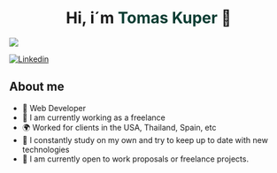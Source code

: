 <div align="center">
<h1 align="center">Hi, i´m <span style="color: #0a3d33;"> Tomas Kuper </span>👋</h1>
</div>
<img src="https://mir-s3-cdn-cf.behance.net/project_modules/fs/8e3dca196100407.6619c06c320e5.png">

[![Linkedin](https://img.shields.io/badge/LinkedIn-0077B5?style=for-the-badge&logo=linkedin&logoColor=white)](https://www.linkedin.com/in/tomas-kuperman-19a5611b0/)

## About me
 
- 📲 Web Developer
- 🔭 I am currently working as a freelance
- 🌍 Worked for clients in the USA, Thailand, Spain, etc
- 🌱 I constantly study on my own and try to keep up to date with new technologies
- 💼 I am currently open to work proposals or freelance projects.
  
